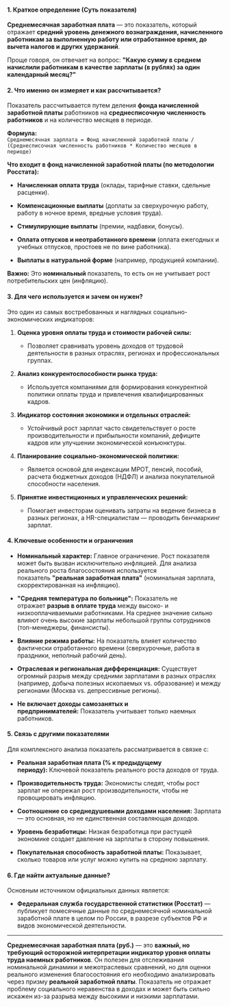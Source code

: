 #### **1. Краткое определение (Суть показателя)**

**Среднемесячная заработная плата** — это показатель, который отражает **средний уровень денежного вознаграждения, начисленного работникам за выполненную работу или отработанное время, до вычета налогов и других удержаний**.

Проще говоря, он отвечает на вопрос: **"Какую сумму в среднем начислили работникам в качестве зарплаты (в рублях) за один календарный месяц?"**

#### **2. Что именно он измеряет и как рассчитывается?**

Показатель рассчитывается путем деления **фонда начисленной заработной платы** работников на **среднесписочную численность работников** и на количество месяцев в периоде.

**Формула:**  
`Среднемесячная зарплата = Фонд начисленной заработной платы / (Среднесписочная численность работников * Количество месяцев в периоде)`

**Что входит в фонд начисленной заработной платы (по методологии Росстата):**

- **Начисленная оплата труда** (оклады, тарифные ставки, сдельные расценки).
    
- **Компенсационные выплаты** (доплаты за сверхурочную работу, работу в ночное время, вредные условия труда).
    
- **Стимулирующие выплаты** (премии, надбавки, бонусы).
    
- **Оплата отпусков и неотработанного времени** (оплата ежегодных и учебных отпусков, простоев не по вине работника).
    
- **Выплаты в натуральной форме** (например, продукцией компании).
    

**Важно:** Это **номинальный** показатель, то есть он не учитывает рост потребительских цен (инфляцию).

#### **3. Для чего используется и зачем он нужен?**

Это один из самых востребованных и наглядных социально-экономических индикаторов:

1. **Оценка уровня оплаты труда и стоимости рабочей силы:**
    
    - Позволяет сравнивать уровень доходов от трудовой деятельности в разных отраслях, регионах и профессиональных группах.
        
2. **Анализ конкурентоспособности рынка труда:**
    
    - Используется компаниями для формирования конкурентной политики оплаты труда и привлечения квалифицированных кадров.
        
3. **Индикатор состояния экономики и отдельных отраслей:**
    
    - Устойчивый рост зарплат часто свидетельствует о росте производительности и прибыльности компаний, дефиците кадров или улучшении экономической конъюнктуры.
        
4. **Планирование социально-экономической политики:**
    
    - Является основой для индексации МРОТ, пенсий, пособий, расчета бюджетных доходов (НДФЛ) и анализа покупательной способности населения.
        
5. **Принятие инвестиционных и управленческих решений:**
    
    - Помогает инвесторам оценивать затраты на ведение бизнеса в разных регионах, а HR-специалистам — проводить бенчмаркинг зарплат.
        

#### **4. Ключевые особенности и ограничения**

- **Номинальный характер:** Главное ограничение. Рост показателя может быть вызван исключительно инфляцией. Для анализа реального роста благосостояния используется показатель **"реальная заработная плата"** (номинальная зарплата, скорректированная на инфляцию).
    
- **"Средняя температура по больнице":** Показатель не отражает **разрыв в оплате труда** между высоко- и низкооплачиваемыми работниками. На среднее значение сильно влияют очень высокие зарплаты небольшой группы сотрудников (топ-менеджеры, финансисты).
    
- **Влияние режима работы:** На показатель влияет количество фактически отработанного времени (сверхурочные, работа в праздники, неполный рабочий день).
    
- **Отраслевая и региональная дифференциация:** Существует огромный разрыв между средними зарплатами в разных отраслях (например, добыча полезных ископаемых vs. образование) и между регионами (Москва vs. депрессивные регионы).
    
- **Не включает доходы самозанятых и предпринимателей:** Показатель учитывает только наемных работников.
    

#### **5. Связь с другими показателями**

Для комплексного анализа показатель рассматривается в связке с:

- **Реальная заработная плата (% к предыдущему периоду):** Ключевой показатель реального роста доходов от труда.
    
- **Производительность труда:** Экономисты следят, чтобы рост зарплат не опережал рост производительности, чтобы не провоцировать инфляцию.
    
- **Соотношение со среднедушевыми доходами населения:** Зарплата — это основная, но не единственная составляющая доходов.
    
- **Уровень безработицы:** Низкая безработица при растущей экономике создает давление на зарплаты в сторону повышения.
    
- **Покупательная способность заработной платы:** Показывает, сколько товаров или услуг можно купить на среднюю зарплату.
    

#### **6. Где найти актуальные данные?**

Основным источником официальных данных является:

- **Федеральная служба государственной статистики (Росстат)** — публикует помесячные данные по среднемесячной номинальной заработной плате в целом по России, в разрезе субъектов РФ и видов экономической деятельности.
    

---
**Среднемесячная заработная плата (руб.)** — это **важный, но требующий осторожной интерпретации индикатор уровня оплаты труда наемных работников**. Он полезен для отслеживания номинальной динамики и межотраслевых сравнений, но для оценки реального изменения благосостояния его необходимо анализировать через призму **реальной заработной платы**. Показатель не отражает проблему социального неравенства в доходах и может быть сильно искажен из-за разрыва между высокими и низкими зарплатами.